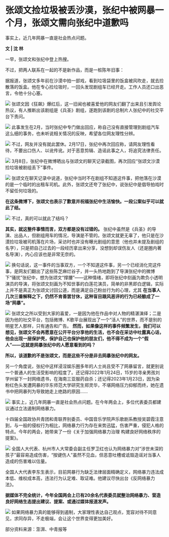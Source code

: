 # 张颂文捡垃圾被丢沙漠，张纪中被网暴一个月，张颂文需向张纪中道歉吗

事实上，近几年网暴一直是社会热点问题。

**文 | 沈 林**

一早，张颂文和张纪中登上热搜。

不过，把两人联系在一起的不是新作品，而是一桩陈年旧事：

据报道，张颂文多年前在沙漠中拍一部戏，看到垃圾袋里的饭盒被风吹走，就去捡散落的饭盒。他在专心捡垃圾时，一回头发现剧组车已经开走。工作人员还口出恶言，令他十分心塞。

![](https://inews.gtimg.com/newsapp_bt/0/15725667204/1000)
张颂文因《狂飙》爆红后，这一旧闻也被喜爱他的网友们翻了出来且引发舆论热议，有人推断出该剧组是《兵圣》剧组，遂跑到该剧的总制片人张纪中的社交平台下责问。

![](https://inews.gtimg.com/newsapp_bt/0/15725667224/1000)
此事发生在2月，当时张纪中专门做出回应，称自己没有直接管理到剧组汽车这么细的事务，也未听说相关情况的反映，希望各位网友理性分辨。

![](https://inews.gtimg.com/newsapp_bt/0/15725667226/1000)
不过，网友并没有就此罢休。2月17日，张纪中再次回应称，请网友理性看待，不要出口伤人、以讹传讹。对于恶意剪辑、造谣此事之人，将追究法律责任。

![](https://inews.gtimg.com/newsapp_bt/0/15725667422/1000)
3月8日，张纪中在微博晒出与张颂文的聊天记录截图，再次回应“张颂文沙漠捡垃圾被剧组丢下”事件。

![](https://inews.gtimg.com/newsapp_bt/0/15725667423/1000)
张颂文在聊天记录中说道，张纪中当时不在剧组不知道这件事，把他落在沙漠的是一个临时的出租车司机。此外，张颂文还夸了张纪中，说张纪中是倡导拍戏时不留任何垃圾的。

**在这条微博下，张颂文也表示了歉意并祝福张纪中生活愉快。一段公案似乎可以就此了结。**

![](https://inews.gtimg.com/newsapp_bt/0/15725667431/1000)
不过，真的可以就此了结吗？

**其实，就这整件事情而言，双方都是没有过错的。**
张纪中虽然是《兵圣》的导演、出品人，但剧组用车的情况，导演是不管的。张颂文就更无辜了，他只是在沙漠捡垃圾被司机落在片场，采访时也并没有曝光剧组的意思（他也并未提及剧组的名字），只是把自己过去的一段经历拿出来分享，没想到却误伤友人（还是圈内著名导演），内心应该也是非常无奈的。

![](https://inews.gtimg.com/newsapp_bt/0/15725667722/1000)
换句话说，这一事件的当事双方，一个不知道这件事，另一个已经消化完这件事，是网友们翻出了这些陈芝麻烂谷子，并一头热地跑到了导演张纪中的微博下“骚扰”张纪中，想为张颂文“撑腰”——这种情绪，即将张纪中刻画为欺负小透明演员的导演，将张颂文刻画为不知世事的白莲花演员，简单的非黑即白逻辑，实际上并不是真正为张颂文讨回公道，而是满足自己粉丝行为的心理，尤其
**在当事人几次三番解释之下，仍然不肯善罢甘休，这种盲目跟风恶评的行为已经酿成了一场“网暴”。**

![](https://inews.gtimg.com/newsapp_bt/0/15725667728/1000)
张颂文之所以受到大家的喜爱，一是因为他在作品中对人物的精湛演绎；二是因为他的社交平台，包括微博、K歌平台展现出了一个“活人”的世界，而不是别的明星艺人那样，只有通告和广告。
**然而，如果像这样的事件频繁发生，我们可以想见，张颂文不会再愿意在公开平台分享他的生活，也不会在采访中吐露真心话，他会出现一层保护壳，保护自己也保护他的朋友们，他不得不成为一个“假人”——这就是网暴张纪中的人愿意看到的吗？**

**所以，该道歉的不是张颂文，而是这些不分是非去网暴张纪中的网友。**

另一个角度说，张纪中这样浸淫娱乐圈多年的人士尚且受不了网暴留言，就更别说一个普通人的生活受影响的程度了。还记得2022年1月24日，15岁的寻亲男孩刘学州留下一封网络遗书，在海南三亚服药自杀；还记得2023年1月23日，因为染粉红色头发遭网暴的华东师范大学研究生郑灵华，不堪网络压力抑郁而终，她在遗书中把网暴列为导致她走上绝路的原因......

![](https://inews.gtimg.com/newsapp_bt/0/15725667730/1000)
事实上，近几年网暴一直是社会热点问题。在今年两会上，多位代表委员都建议通过立法遏制网络暴力。

十四届全国政协共青团和青联界别委员、中国音乐学院声乐歌剧系教授吴碧霞注意到，与一般的侵权行为相比，网络暴力行为存在来势迅猛，伤害严重，侵犯人格的特点。今年的两会，她带来了一份《关于加强网络暴力治理
构建良好网络秩序的提案》。

![](https://inews.gtimg.com/newsapp_bt/0/15725667966/1000)
全国人大代表、杭州市人大常委会副主任罗卫红也认为网络暴力对“涉世未深的孩子”最容易造成伤害，“按键伤人”虽然不见血，但恶意吐槽或诋毁造谣对当事人造成的伤害难以估量。

全国人大代表李东生表示，目前网暴行为缺乏法律层面精确定义，网络暴力违法成本低、维权成本高，违法行为认定难、取证难。他建议尽快出台《反网络暴力法》。

**据媒体不完全统计，今年全国两会上已有20余名代表委员就整治网络暴力、营造良好网络生态提出建议、提案、或通过媒体报道发声。**

![](https://inews.gtimg.com/newsapp_bt/0/15725667969/1000)
如果网络暴力真的能够得到遏制，大家理性表达自己观点，宽容对待不同意见，求同存异，不走极端，会让这个世界变得更加美好。

部分资料来源：澎湃、中青报等

